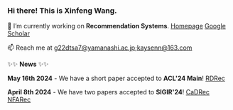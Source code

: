 ### Hi there! This is Xinfeng Wang. 

🔭 I’m currently working on **Recommendation Systems**. [Homepage](https://wangxfng.github.io/) [Google Scholar](https://scholar.google.com/citations?user=l-ye3qgAAAAJ&hl=zh-CN)

📫 Reach me at g22dtsa7@yamanashi.ac.jp;kaysenn@163.com 

✨✨ **News** ✨✨

**May 16th 2024** - We have a short paper accepted to **ACL'24 Main**! [RDRec](https://arxiv.org/pdf/2405.10587)

**April 8th 2024** - We have two papers accepted to **SIGIR'24**! [CaDRec](https://arxiv.org/pdf/2404.06895) [NFARec](https://arxiv.org/pdf/2404.06900)
